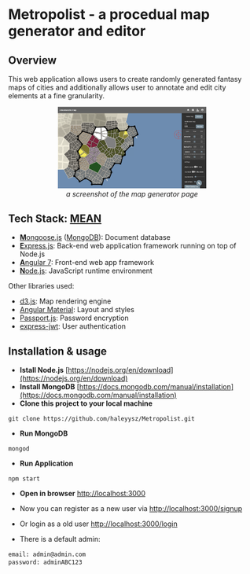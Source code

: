 # Metropolist - a procedual map generator and editor

## Overview
This web application allows users to create randomly generated fantasy maps of cities and additionally allows user to annotate and edit city elements at a fine granularity.

<p align="center">
  <img src="https://github.com/haleyysz/Metropolist/blob/master/public/assets/images/screenshot-0.png" width="60%">
  <br>
  <i>a screenshot of the map generator page</i>
</p>

## Tech Stack: [MEAN](https://en.wikipedia.org/wiki/MEAN_(software_bundle))
* [**M**ongoose.js](http://www.mongoosejs.com) ([MongoDB](https://www.mongodb.com)): Document database
* [**E**xpress.js](http://expressjs.com): Back-end web application framework running on top of Node.js
* [**A**ngular 7](https://angular.io): Front-end web app framework
* [**N**ode.js](https://nodejs.org): JavaScript runtime environment

Other libraries used:
* [d3.js](https://github.com/d3/d3): Map rendering engine
* [Angular Material](https://material.angular.io): Layout and styles
* [Passport.js](http://www.passportjs.org): Password encryption
* [express-jwt](https://github.com/auth0/express-jwt): User authentication

## Installation & usage
* **Istall Node.js**  [https://nodejs.org/en/download](https://nodejs.org/en/download)
* **Install MongoDB**  [https://docs.mongodb.com/manual/installation](https://docs.mongodb.com/manual/installation)
* **Clone this project to your local machine**
```
git clone https://github.com/haleyysz/Metropolist.git
```
* **Run MongoDB**
```
mongod
```
* **Run Application**
```
npm start
```
* **Open in browser** 
[http://localhost:3000](http://localhost:3000)

* Now you can register as a new user via [http://localhost:3000/signup](http://localhost:3000/signup)
* Or login as a old user [http://localhost:3000/login](http://localhost:3000/login) <br>

* There is a default admin:
```
email: admin@admin.com
password: adminABC123
```
